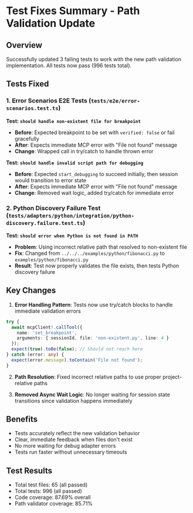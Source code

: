 # Test Fixes Summary - Path Validation Update

## Overview
Successfully updated 3 failing tests to work with the new path validation implementation. All tests now pass (996 tests total).

## Tests Fixed

### 1. Error Scenarios E2E Tests (`tests/e2e/error-scenarios.test.ts`)

**Test: `should handle non-existent file for breakpoint`**
- **Before**: Expected breakpoint to be set with `verified: false` or fail gracefully
- **After**: Expects immediate MCP error with "File not found" message
- **Change**: Wrapped call in try/catch to handle thrown error

**Test: `should handle invalid script path for debugging`**
- **Before**: Expected `start_debugging` to succeed initially, then session would transition to error state
- **After**: Expects immediate MCP error with "File not found" message
- **Change**: Removed wait logic, added try/catch for immediate error

### 2. Python Discovery Failure Test (`tests/adapters/python/integration/python-discovery.failure.test.ts`)

**Test: `should error when Python is not found in PATH`**
- **Problem**: Using incorrect relative path that resolved to non-existent file
- **Fix**: Changed from `../../../examples/python/fibonacci.py` to `examples/python/fibonacci.py`
- **Result**: Test now properly validates the file exists, then tests Python discovery failure

## Key Changes

1. **Error Handling Pattern**: Tests now use try/catch blocks to handle immediate validation errors
```typescript
try {
  await mcpClient!.callTool({
    name: 'set_breakpoint',
    arguments: { sessionId, file: 'non-existent.py', line: 4 }
  });
  expect(true).toBe(false); // Should not reach here
} catch (error: any) {
  expect(error.message).toContain('File not found');
}
```

2. **Path Resolution**: Fixed incorrect relative paths to use proper project-relative paths

3. **Removed Async Wait Logic**: No longer waiting for session state transitions since validation happens immediately

## Benefits

- Tests accurately reflect the new validation behavior
- Clear, immediate feedback when files don't exist
- No more waiting for debug adapter errors
- Tests run faster without unnecessary timeouts

## Test Results
- Total test files: 65 (all passed)
- Total tests: 996 (all passed)
- Code coverage: 87.69% overall
- Path validator coverage: 85.71%
